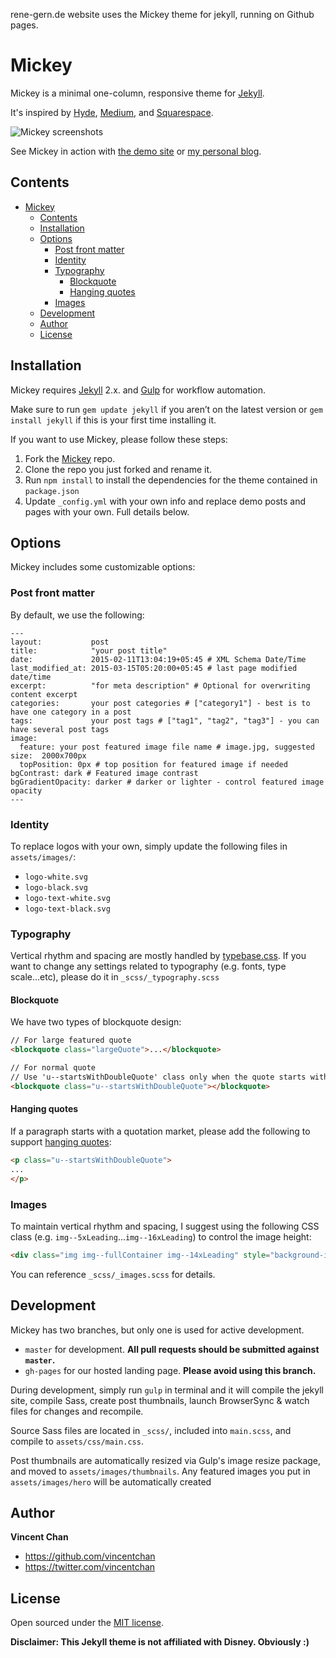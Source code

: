 rene-gern.de website uses the Mickey theme for jekyll, running on Github pages.

# Mickey

Mickey is a minimal one-column, responsive theme for [Jekyll](http://jekyllrb.com).

It's inspired by [Hyde](http://hyde.getpoole.com), [Medium](http://medium.com), and [Squarespace](http://squarespace.com).

![Mickey screenshots](/assets/images/demo.png)

See Mickey in action with [the demo site](http://vincentchan.github.io/mickey) or [my personal blog](http://aneverendingdream.com).

## Contents

- [Mickey](#mickey)
  - [Contents](#contents)
  - [Installation](#installation)
  - [Options](#options)
    - [Post front matter](#post-front-matter)
    - [Identity](#identity)
    - [Typography](#typography)
      - [Blockquote](#blockquote)
      - [Hanging quotes](#hanging-quotes)
    - [Images](#images)
  - [Development](#development)
  - [Author](#author)
  - [License](#license)

## Installation

Mickey requires [Jekyll](http://jekyllrb.com/) 2.x. and [Gulp](http://gulpjs.com/) for workflow automation.

Make sure to run `gem update jekyll` if you aren’t on the latest version or `gem install jekyll` if this is your first time installing it.

If you want to use Mickey, please follow these steps:

1. Fork the [Mickey](https://github.com/vincentchan/mickey) repo.
2. Clone the repo you just forked and rename it.
3. Run `npm install` to install the dependencies for the theme contained in `package.json`
4. Update `_config.yml` with your own info and replace demo posts and pages with your own. Full details below.

## Options

Mickey includes some customizable options:

### Post front matter

By default, we use the following:

```
---
layout:           post
title:            "your post title"
date:             2015-02-11T13:04:19+05:45 # XML Schema Date/Time
last_modified_at: 2015-03-15T05:20:00+05:45 # last page modified date/time
excerpt:          "for meta description" # Optional for overwriting content excerpt
categories:       your post categories # ["category1"] - best is to have one category in a post
tags:             your post tags # ["tag1", "tag2", "tag3"] - you can have several post tags
image:
  feature: your post featured image file name # image.jpg, suggested size:  2000x700px
  topPosition: 0px # top position for featured image if needed
bgContrast: dark # Featured image contrast
bgGradientOpacity: darker # darker or lighter - control featured image opacity
---
```

### Identity

To replace logos with your own, simply update the following files in `assets/images/`:

- `logo-white.svg`
- `logo-black.svg`
- `logo-text-white.svg`
- `logo-text-black.svg`

### Typography

Vertical rhythm and spacing are mostly handled by [typebase.css](http://devinhunt.github.io/typebase.css/). If you want to change any settings related to typography (e.g. fonts, type scale...etc), please do it in `_scss/_typography.scss`

#### Blockquote

We have two types of blockquote design:

```html
// For large featured quote
<blockquote class="largeQuote">...</blockquote>

// For normal quote
// Use 'u--startsWithDoubleQuote' class only when the quote starts with a double quote
<blockquote class="u--startsWithDoubleQuote"></blockquote>
```

#### Hanging quotes

If a paragraph starts with a quotation market, please add the following to support [hanging quotes](https://en.wikipedia.org/wiki/Hanging_punctuation):

```html
<p class="u--startsWithDoubleQuote">
...
</p>
```

### Images

To maintain vertical rhythm and spacing, I suggest using the following CSS class (e.g. `img--5xLeading`...`img--16xLeading`) to control the image height:

```html
<div class="img img--fullContainer img--14xLeading" style="background-image: url();"></div>
```

You can reference `_scss/_images.scss` for details.

## Development

Mickey has two branches, but only one is used for active development.

- `master` for development.  **All pull requests should be submitted against `master`.**
- `gh-pages` for our hosted landing page. **Please avoid using this branch.**

During development, simply run `gulp` in terminal and it will compile the jekyll site, compile Sass, create post thumbnails, launch BrowserSync & watch files for changes and recompile.

Source Sass files are located in `_scss/`, included into `main.scss`, and compile to `assets/css/main.css`.

Post thumbnails are automatically resized via Gulp's image resize package, and moved to `assets/images/thumbnails`. Any featured images you put in `assets/images/hero` will be automatically created

## Author

**Vincent Chan**
- <https://github.com/vincentchan>
- <https://twitter.com/vincentchan>


## License

Open sourced under the [MIT license](LICENSE.md).

**Disclaimer: This Jekyll theme is not affiliated with Disney. Obviously :)**
